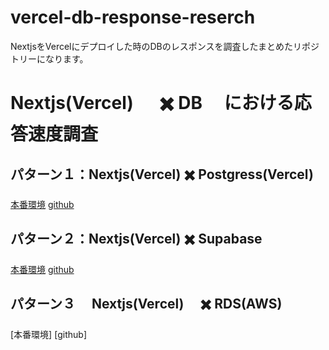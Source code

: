 # vercel-db-response-reserch
NextjsをVercelにデプロイした時のDBのレスポンスを調査したまとめたリポジトリーになります。

# Nextjs(Vercel) 　 ✖️ DB 　における応答速度調査

## パターン１：Nextjs(Vercel) ✖️ Postgress(Vercel)

[本番環境](https://nextjs-versle-deploy-db-response-speed-test.vercel.app/)
[github](https://github.com/nagisa599/nextjs-vercel-deploy-db-response-test)

## パターン２：Nextjs(Vercel) ✖️ Supabase

[本番環境](https://nextjs-vercel-deploy-supabase-response-test.vercel.app/)
[github](https://github.com/nagisa599/nextjs-vercel-deploy-supabase-response-test)

## パターン３　 Nextjs(Vercel)　 ✖️ RDS(AWS)

[本番環境]
[github]
